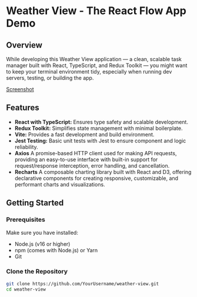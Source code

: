 # Weather View - The React Flow App Demo

## Overview

While developing this Weather View application — a clean, scalable task manager built with React, TypeScript, and Redux Toolkit — you might want to keep your terminal environment tidy, especially when running dev servers, testing, or building the app.

[Screenshot]((https://github.com/user-attachments/assets/c6371800-aebb-4b23-9222-6be81c130888)
)

## Features

- **React with TypeScript:** Ensures type safety and scalable development.
- **Redux Toolkit:** Simplifies state management with minimal boilerplate.
- **Vite:** Provides a fast development and build environment.
- **Jest Testing:** Basic unit tests with Jest to ensure component and logic reliability.
- **Axios** A promise-based HTTP client used for making API requests, providing an easy-to-use interface with built-in support for request/response interception, error handling, and cancellation. 
- **Recharts** A composable charting library built with React and D3, offering declarative components for creating responsive, customizable, and performant charts and visualizations. 



## Getting Started

### Prerequisites

Make sure you have installed:

- Node.js (v16 or higher)
- npm (comes with Node.js) or Yarn
- Git

### Clone the Repository

```bash
git clone https://github.com/YourUsername/weather-view.git
cd weather-view

